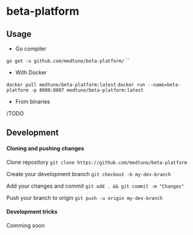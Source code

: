 # beta-platform

## Usage

- Go compiler

`go get -u github.com/medtune/beta-platform/`
``

- With Docker

`docker pull medtune/beta-platform:latest`
`docker run --name=beta-platform -p 8080:8007 medtune/beta-platform:latest`

- From binaries

/TODO

## Development

#### Cloning and pushing changes

Clone repository
`git clone https://github.com/medtune/beta-platform`

Create your development branch
`git checkout -b my-dev-branch`

Add your changes and commit
`git add . && git commit -m "Changes"`

Push your branch to origin
`git push -u origin my-dev-branch`

#### Development tricks

Comming soon

